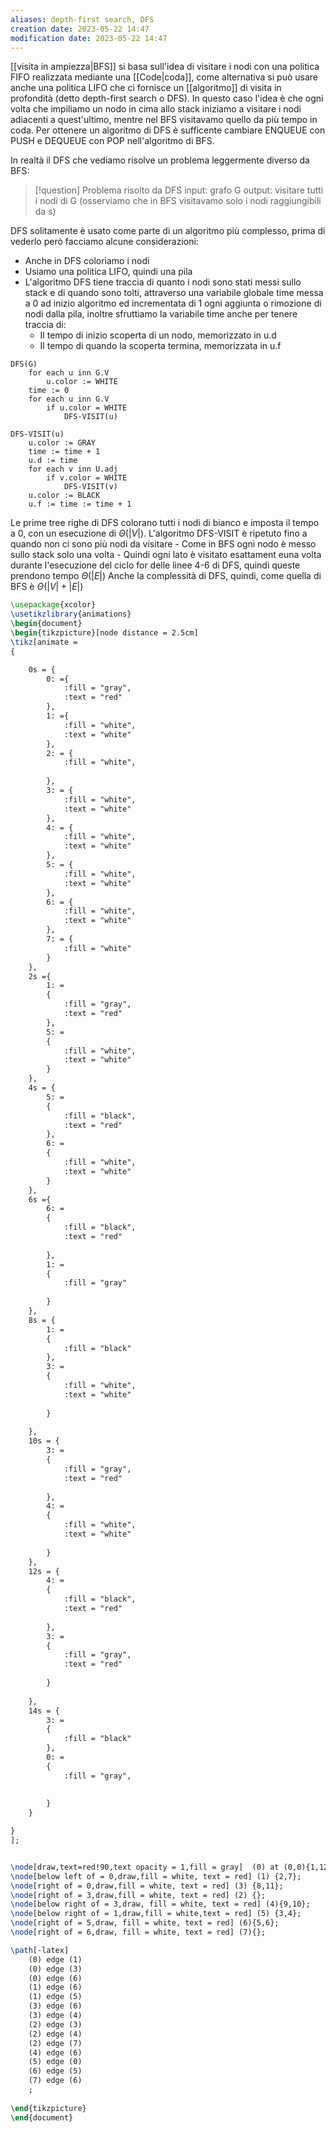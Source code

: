 ```yaml
---
aliases: depth-first search, DFS
creation date: 2023-05-22 14:47
modification date: 2023-05-22 14:47
---
```


[[visita in ampiezza|BFS]] si basa sull'idea di visitare i nodi con una politica FIFO realizzata mediante una [[Code|coda]], come alternativa si può usare anche una politica LIFO che ci fornisce un [[algoritmo]] di visita in profondità (detto depth-first search o DFS).
In questo caso l'idea è che ogni volta che impiliamo un nodo in cima allo stack iniziamo a visitare i nodi adiacenti a quest'ultimo, mentre nel BFS visitavamo quello da più tempo in coda.
Per ottenere un algoritmo di DFS è sufficente cambiare ENQUEUE con PUSH e DEQUEUE con POP nell'algoritmo di BFS.

In realtà il DFS che vediamo risolve un problema leggermente diverso da BFS:

>[!question] Problema risolto da DFS
>input: grafo G
>output: visitare tutti i nodi di G
>(osserviamo che in BFS visitavamo solo i nodi raggiungibili da $s$)
>

DFS solitamente è usato come parte di un algoritmo più complesso, prima di vederlo però facciamo alcune considerazioni:

- Anche in DFS coloriamo i nodi
- Usiamo una politica LIFO, quindi una pila
- L'algoritmo DFS tiene traccia di quanto i nodi sono stati messi sullo stack e di quando sono tolti, attraverso una variabile globale time messa a 0 ad inizio algoritmo ed incrementata di 1 ogni aggiunta o rimozione di nodi dalla pila, inoltre sfruttiamo la variabile time anche per tenere traccia di:
	- Il tempo di inizio scoperta di un nodo, memorizzato in u.d
	- Il tempo di quando la scoperta termina, memorizzata in u.f


```
DFS(G)
	for each u inn G.V
		u.color := WHITE
	time := 0
	for each u inn G.V
		if u.color = WHITE
			DFS-VISIT(u)
```

```
DFS-VISIT(u)
	u.color := GRAY
	time := time + 1
	u.d := time
	for each v inn U.adj
		if v.color = WHITE
			DFS-VISIT(v)
	u.color := BLACK
	u.f := time := time + 1
```

Le prime tree righe di DFS colorano tutti i nodi di bianco e imposta il tempo a 0, con un esecuzione di $\Theta(|V|)$.
L'algoritmo DFS-VISIT è ripetuto fino a quando non ci sono più nodi da visitare
	- Come in BFS ogni nodo è messo sullo stack solo una volta
	- Quindi ogni lato è visitato esattament euna volta durante l'esecuzione del ciclo for delle linee 4-6 di DFS, quindi queste prendono tempo $\Theta(|E|)$
Anche la complessità di DFS, quindi, come quella di BFS è $\Theta(|V| + |E|)$

```tikz
\usepackage{xcolor}
\usetikzlibrary{animations}
\begin{document}
\begin{tikzpicture}[node distance = 2.5cm]
\tikz[animate = 
{

	0s = {
		0: ={
			:fill = "gray",
			:text = "red"
		},
		1: ={
			:fill = "white",
			:text = "white"
		},		
		2: = {
			:fill = "white",
			
		},
		3: = {
			:fill = "white",
			:text = "white"
		},
		4: = {
			:fill = "white",
			:text = "white"
		},
		5: = {
			:fill = "white",
			:text = "white"
		},
		6: = {
			:fill = "white",
			:text = "white"
		},
		7: = {
			:fill = "white"
		}
	},
	2s ={
		1: = 
		{
			:fill = "gray",
			:text = "red"
		},
		5: =
		{
			:fill = "white",
			:text = "white"
		}
	},
	4s = {
		5: =
		{
			:fill = "black",
			:text = "red"
		},
		6: =
		{
			:fill = "white",
			:text = "white"
		}
	},
	6s ={
		6: =
		{
			:fill = "black",
			:text = "red"
		
		},
		1: =
		{
			:fill = "gray"
		
		}
	},
	8s = {
		1: =
		{
			:fill = "black"
		},
		3: =
		{
			:fill = "white",
			:text = "white"
		
		}
	
	},
	10s = {
		3: =
		{
			:fill = "gray",
			:text = "red"
		
		},
		4: =
		{
			:fill = "white",
			:text = "white"
		
		}
	},
	12s = {
		4: =
		{
			:fill = "black",
			:text = "red"
		
		},
		3: =
		{
			:fill = "gray",
			:text = "red"
		
		}
	
	},
	14s = {
		3: =
		{
			:fill = "black"
		},
		0: =
		{
			:fill = "gray",
				
		
		}
	}

}
];


\node[draw,text=red!90,text opacity = 1,fill = gray]  (0) at (0,0){1,12};
\node[below left of = 0,draw,fill = white, text = red] (1) {2,7};
\node[right of = 0,draw,fill = white, text = red] (3) {8,11};
\node[right of = 3,draw,fill = white, text = red] (2) {};
\node[below right of = 3,draw, fill = white, text = red] (4){9,10};
\node[below right of = 1,draw,fill = white,text = red] (5) {3,4};
\node[right of = 5,draw, fill = white, text = red] (6){5,6};
\node[right of = 6,draw, fill = white, text = red] (7){};

\path[-latex]
	(0) edge (1)
	(0) edge (3)
	(0) edge (6)
	(1) edge (6)
	(1) edge (5)
	(3) edge (6)
	(3) edge (4)
	(2) edge (3)
	(2) edge (4)
	(2) edge (7)
	(4) edge (6)
	(5) edge (0)
	(6) edge (5)
	(7) edge (6)
	;
	
\end{tikzpicture}
\end{document}
```


